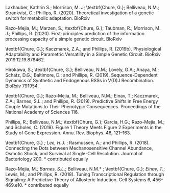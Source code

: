 Laxhauber, Kathrin S.; Morrison, M. J; \textbf{Chure, G.}; Belliveau, N.M.;
Strankvist, C.; Phillips, R. (2020). Theoretical investigation of a genetic switch for 
metabolic adaptation.  BioRxiv

Razo-Mejia, M.; Marzen, S.; \textbf{Chure, G.}; Taubman, R.; Morrison, M. J.;
Phillips, R. (2020). First-principles prediction of the information processing capacity
of a simple genetic circuit. BioRxiv 

\textbf{Chure, G.}; Kaczmarek, Z.A.; and Phillips, R. (2019b). Physiological Adaptability
and Parametric Versatility in a Simple Genetic Circuit. BioRxiv 2019.12.19.878462.

Hirokawa, S.; \textbf{Chure, G.}; Belliveau, N.M.; Lovely, G.A.; Anaya, M.; Schatz, D.G.;
Baltimore, D.; and Phillips, R. (2019). Sequence-Dependent Dynamics of Synthetic
and Endogenous RSSs in V(D)J Recombination. BioRxiv 791954.

\textbf{Chure, G.}; Razo-Mejia, M.; Belliveau, N.M.; Einav, T.; Kaczmarek, Z.A.; Barnes,
S.L.; and Phillips, R. (2019). Predictive Shifts in Free Energy Couple
Mutations to Their Phenotypic Consequences. Proceedings of the National Academy
of Sciences 116.

Phillips, R.; Belliveau, N.M.; \textbf{Chure, G.}; Garcia, H.G.; Razo-Mejia, M.; and
Scholes, C. (2019). Figure 1 Theory Meets Figure 2 Experiments in the Study of
Gene Expression. Annu. Rev. Biophys. 48, 121–163.

\textbf{Chure, G.} *; Lee, H.J.* ; Rasmussen, A.; and Phillips, R. (2018). Connecting the
Dots between Mechanosensitive Channel Abundance, Osmotic Shock, and Survival
at Single-Cell Resolution. Journal of Bacteriology 200. * contributed equally

Razo-Mejia, M.*; Barnes, S.L.*; Belliveau, N.M.* ;
\textbf{Chure, G.}*; Einav, T.*; Lewis, M.; and Phillips, R.
(2018). Tuning Transcriptional Regulation through Signaling: A Predictive
Theory of Allosteric Induction. Cell Systems 6, 456-469.e10. * contributed
equally
